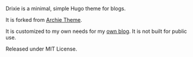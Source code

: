 Drixie is a minimal, simple Hugo theme for blogs.

It is forked from [Archie Theme](https://github.com/athul/archie).

It is customized to my own needs for my [own blog](https://www.driescode.dev/blog/). It is not built for public use.

Released under MIT License.